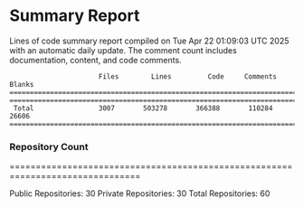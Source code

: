 # Summary Report
Lines of code summary report compiled on Tue Apr 22 01:09:03 UTC 2025 with an automatic daily update. The comment count includes documentation, content, and code comments.
```
                      Files        Lines         Code     Comments       Blanks
===============================================================================
===============================================================================
 Total                3007       503278       366388       110284        26606
===============================================================================
```

### Repository Count
===============================================================================

Public Repositories: 30
Private Repositories: 30
Total Repositories: 60

